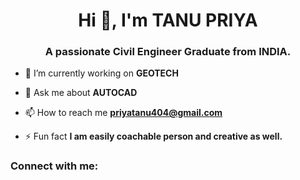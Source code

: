 <h1 align="center">Hi 👋, I'm TANU PRIYA</h1>
<h3 align="center">A passionate Civil Engineer Graduate from INDIA.</h3>

- 🔭 I’m currently working on **GEOTECH**

- 💬 Ask me about **AUTOCAD**

- 📫 How to reach me **priyatanu404@gmail.com**

- ⚡ Fun fact **I am easily coachable person and creative as well.**

<h3 align="left">Connect with me:</h3>
<p align="left">
</p>


<!--
**tanu856/tanu856** is a ✨ _special_ ✨ repository because its `README.md` (this file) appears on your GitHub profile.

Here are some ideas to get you started:

- 🔭 I’m currently working on ...
- 🌱 I’m currently learning ...
- 👯 I’m looking to collaborate on ...
- 🤔 I’m looking for help with ...
- 💬 Ask me about ...
- 📫 How to reach me: ...
- 😄 Pronouns: ...
- ⚡ Fun fact: ...
-->
